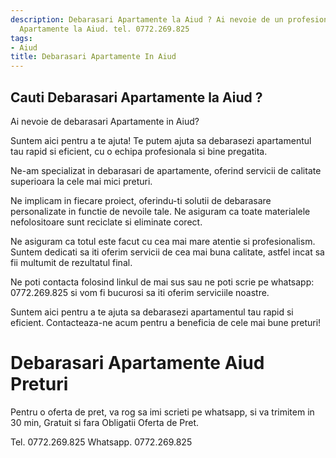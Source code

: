 ```yaml
---
description: Debarasari Apartamente la Aiud ? Ai nevoie de un profesionist in Debarasari
  Apartamente la Aiud. tel. 0772.269.825
tags:
- Aiud
title: Debarasari Apartamente In Aiud
---
```



## Cauti Debarasari Apartamente la Aiud ?

Ai nevoie de debarasari Apartamente in Aiud? 

Suntem aici pentru a te ajuta! Te putem ajuta sa debarasezi apartamentul tau rapid si eficient, cu o echipa profesionala si bine pregatita. 

Ne-am specializat in debarasari de apartamente, oferind servicii de calitate superioara la cele mai mici preturi. 

Ne implicam in fiecare proiect, oferindu-ti solutii de debarasare personalizate in functie de nevoile tale. Ne asiguram ca toate materialele nefolositoare sunt reciclate si eliminate corect. 

Ne asiguram ca totul este facut cu cea mai mare atentie si profesionalism. Suntem dedicati sa iti oferim servicii de cea mai buna calitate, astfel incat sa fii multumit de rezultatul final. 

Ne poti contacta folosind linkul de mai sus sau ne poti scrie pe whatsapp: 0772.269.825 si vom fi bucurosi sa iti oferim serviciile noastre. 

Suntem aici pentru a te ajuta sa debarasezi apartamentul tau rapid si eficient. Contacteaza-ne acum pentru a beneficia de cele mai bune preturi!

# Debarasari Apartamente Aiud Preturi
Pentru o oferta de pret, va rog sa imi scrieti pe whatsapp, si va trimitem in 30 min, Gratuit si fara Obligatii Oferta de Pret.

Tel. 0772.269.825
Whatsapp. 0772.269.825